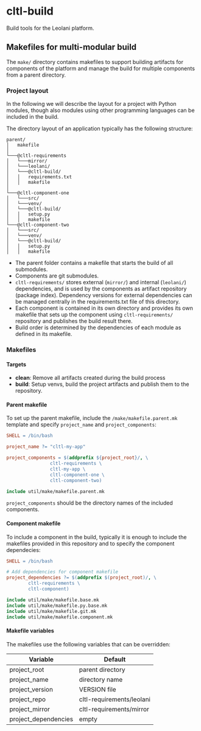 # cltl-build

Build tools for the Leolani platform.

## Makefiles for multi-modular build

The `make/` directory contains makefiles to support building artifacts for components of the platform and manage the
build for multiple components from a parent directory.

### Project layout

In the following we will describe the layout for a project with Python modules, though also modules using other programming
languages  can be included in the build.

The directory layout of an application typically has the following structure:

```
parent/
│   makefile
│
└───@cltl-requirements
│   └───mirror/
│   └───leolani/
│   └───@cltl-build/
│   │   requirements.txt
│   │   makefile
│
└───@cltl-component-one
│   └───src/
│   └───venv/
│   └───@cltl-build/
│   │   setup.py
│   │   makefile
└───@cltl-component-two
│   └───src/
│   └───venv/
│   └───@cltl-build/
│   │   setup.py
│   │   makefile
```

* The parent folder contains a makefile that starts the build of all submodules.
* Components are git submodules.
* `cltl-requirements/` stores external (`mirror/`) and internal (`leolani/`)
  dependencies, and is used by the components as artifact repository (package index). Dependency versions for external
  dependencies can be managed centrally in the requirements.txt file of this directory.
* Each component is contained in its own directory and provides its own makefile that sets up the component
  using `cltl-requirements/` repository and publishes the build result there.
* Build order is determined by the dependencies of each module as defined in its makefile.

### Makefiles

#### Targets
* **clean**: 
  Remove all artifacts created during the build process
* **build**:
  Setup venvs, build the project artifacts and publish them to the repository.

#### Parent makefile

To set up the parent makefile, include the `/make/makefile.parent.mk` template and specify `project_name` and `project_components`:

```makefile
SHELL = /bin/bash

project_name ?= "cltl-my-app"

project_components = $(addprefix ${project_root}/, \
                cltl-requirements \
                cltl-my-app \
                cltl-component-one \
                cltl-component-two)

include util/make/makefile.parent.mk
```

`project_components` should be the directory names of the included components. 

#### Component makefile

To include a component in the build, typically it is enough to include the makefiles provided in this repository and to
specify the component dependecies:

```makefile
SHELL = /bin/bash

# Add dependencies for component makefile
project_dependencies ?= $(addprefix $(project_root)/, \
		cltl-requirements \
		cltl-component)

include util/make/makefile.base.mk
include util/make/makefile.py.base.mk
include util/make/makefile.git.mk
include util/make/makefile.component.mk
```

#### Makefile variables

The makefiles use the following variables that can be overridden:

| Variable  | Default                      |
|-----------|------------------------------|
| project_root | parent directory          |
| project_name | directory name            |
| project_version | VERSION file           |
| project_repo | cltl-requirements/leolani |
| project_mirror | cltl-requirements/mirror |
| project_dependencies | empty             |

